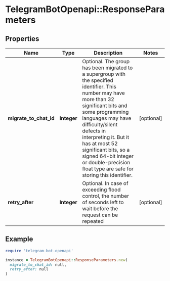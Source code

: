 # TelegramBotOpenapi::ResponseParameters

## Properties

| Name | Type | Description | Notes |
| ---- | ---- | ----------- | ----- |
| **migrate_to_chat_id** | **Integer** | Optional. The group has been migrated to a supergroup with the specified identifier. This number may have more than 32 significant bits and some programming languages may have difficulty/silent defects in interpreting it. But it has at most 52 significant bits, so a signed 64-bit integer or double-precision float type are safe for storing this identifier. | [optional] |
| **retry_after** | **Integer** | Optional. In case of exceeding flood control, the number of seconds left to wait before the request can be repeated | [optional] |

## Example

```ruby
require 'telegram-bot-openapi'

instance = TelegramBotOpenapi::ResponseParameters.new(
  migrate_to_chat_id: null,
  retry_after: null
)
```

